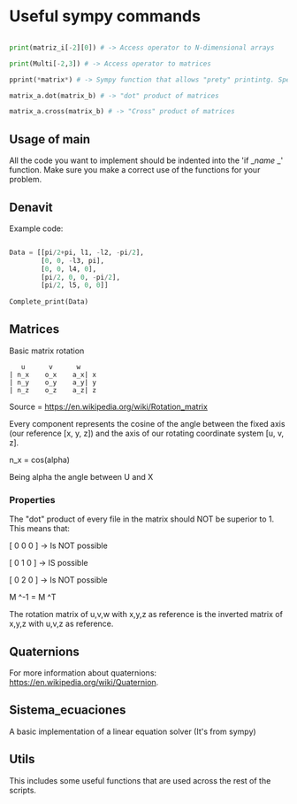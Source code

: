 # Useful sympy commands

``` python

print(matriz_i[-2][0]) # -> Access operator to N-dimensional arrays

print(Multi[-2,3]) # -> Access operator to matrices

pprint(*matrix*) # -> Sympy function that allows "prety" printintg. Specially useful for printing matrices.

matrix_a.dot(matrix_b) # -> "dot" product of matrices

matrix_a.cross(matrix_b) # -> "Cross" product of matrices

```

## __Usage of main__

All the code you want to implement should be indented into the 'if __name_ _' function. Make sure you make a correct use of the functions for your problem.

## __Denavit__

Example code: 

````python

Data = [[pi/2+pi, l1, -l2, -pi/2],
        [0, 0, -l3, pi],
        [0, 0, l4, 0],
        [pi/2, 0, 0, -pi/2], 
        [pi/2, l5, 0, 0]]
        
Complete_print(Data)

````

## __Matrices__

Basic matrix rotation
```` 
   u      v      w
| n_x    o_x    a_x| x
| n_y    o_y    a_y| y
| n_z    o_z    a_z| z
````
Source = https://en.wikipedia.org/wiki/Rotation_matrix

Every component represents the cosine of the angle between the fixed axis (our reference [x, y, z]) and the axis of our rotating coordinate system [u, v, z].

n_x = cos(alpha)

Being alpha the angle between U and X

### __Properties__

The "dot" product of every file in the matrix should NOT be superior to 1.
This means that:

[ 0 0 0 ] -> Is NOT possible

[ 0 1 0 ] -> IS possible

[ 0 2 0 ] -> Is NOT possible

M ^-1 = M ^T

The rotation matrix of u,v,w with x,y,z as reference is the inverted matrix of x,y,z with u,v,z as reference.

## __Quaternions__

For more information about quaternions: https://en.wikipedia.org/wiki/Quaternion.

## __Sistema_ecuaciones__

A basic implementation of a linear equation solver (It's from sympy)

## __Utils__

This includes some useful functions that are used across the rest of the scripts.
